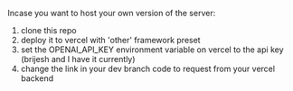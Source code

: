 Incase you want to host your own version of the server:

1. clone this repo
2. deploy it to vercel with 'other' framework preset
3. set the OPENAI_API_KEY environment variable on vercel to the api key (brijesh and I have it currently)
4. change the link in your dev branch code to request from your vercel backend
